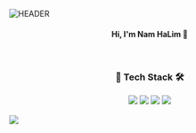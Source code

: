 ![HEADER](https://capsule-render.vercel.app/api?type=waving&color=C8C8FF&height=145&section=header&text=Dreaming%20capable%20Data-Analyst&fontSize=40&fontColor=FFFFFF&fontAlignY=30)

<h4 align="center">Hi, I'm Nam HaLim 👋</h4>

<br>

<div align="center">
  <h3>🔨 Tech Stack 🛠</h3>
  <img src="https://img.shields.io/badge/Python-3776AB?&style=flat-square&logo=python&logoColor=white">
  <img src="https://img.shields.io/badge/R-276DC3?&style=flat-square&logo=r&logoColor=white">
  <img src="https://img.shields.io/badge/HTML5-E34F26?&style=flat-square&logo=html5&logoColor=white">
  <img src="https://img.shields.io/badge/CSS3-1572B6?&style=flat-square&logo=css3&logoColor=white">
</div>

<br>

<img src="https://github-profile-summary-cards.vercel.app/api/cards/profile-details?username=nam9296&theme=nord_bright">

